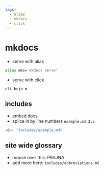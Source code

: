 ```yaml
---
tags:
  - alias 
  - mkdocs 
  - click 
---
```

# mkdocs

- serve with alias

```sh
alias mks='mkdocs serve'
```

- serve with click

```
cli bujo m
```

## includes

- embed docs
- splice in by line numbers `example.md:2:5`

```sh
-8<- "includes/example.md>
```

## site wide glossary

- mouse over this: PRAJNA
- add more here: `includes/abbreviations.md`
